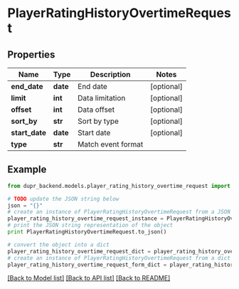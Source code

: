 # PlayerRatingHistoryOvertimeRequest


## Properties
Name | Type | Description | Notes
------------ | ------------- | ------------- | -------------
**end_date** | **date** | End date | [optional] 
**limit** | **int** | Data limitation | [optional] 
**offset** | **int** | Data offset | [optional] 
**sort_by** | **str** | Sort by type | [optional] 
**start_date** | **date** | Start date | [optional] 
**type** | **str** | Match event format | 

## Example

```python
from dupr_backend.models.player_rating_history_overtime_request import PlayerRatingHistoryOvertimeRequest

# TODO update the JSON string below
json = "{}"
# create an instance of PlayerRatingHistoryOvertimeRequest from a JSON string
player_rating_history_overtime_request_instance = PlayerRatingHistoryOvertimeRequest.from_json(json)
# print the JSON string representation of the object
print PlayerRatingHistoryOvertimeRequest.to_json()

# convert the object into a dict
player_rating_history_overtime_request_dict = player_rating_history_overtime_request_instance.to_dict()
# create an instance of PlayerRatingHistoryOvertimeRequest from a dict
player_rating_history_overtime_request_form_dict = player_rating_history_overtime_request.from_dict(player_rating_history_overtime_request_dict)
```
[[Back to Model list]](../README.md#documentation-for-models) [[Back to API list]](../README.md#documentation-for-api-endpoints) [[Back to README]](../README.md)


